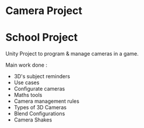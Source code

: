 # Camera Project
# School Project

Unity Project to program & manage cameras in a game.

Main work done : 

- 3D's subject reminders
- Use cases
- Configurate cameras
- Maths tools
- Camera management rules
- Types of 3D Cameras
- Blend Configurations
- Camera Shakes
